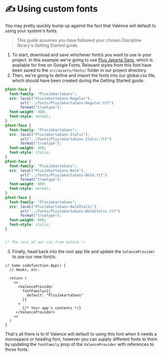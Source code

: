 # ✍ Using custom fonts

You may pretty quickly bump up against the fact that Valence will default to using your system's fonts.&#x20;

> This guide assumes you have followed your chosen Discipline library's Getting Started guide.

1. To start, download and save whichever font/s you want to use in your project. In this example we're going to use [Plus Jakarta Sans](https://fonts.google.com/specimen/Plus+Jakarta+Sans), which is available for free on Google Fonts. Relevant styles from this font have been saved to the `src/assets/fonts/` folder in our project directory.
2. Then, we're going to define and import the fonts into our global.css file, which should have been created during the Getting Started guide:

```css
@font-face {
  font-family: "PlusJakartaSans";
  src: local("PlusJakartaSans-Regular"), 
       url("../fonts/PlusJakartaSans-Regular.ttf") 
       format("truetype");
  font-weight: 400;
  font-style: normal;
}
@font-face {
  font-family: "PlusJakartaSans";
  src: local("PlusJakartaSans-Italic"), 
       url("../fonts/PlusJakartaSans-Italic.ttf") 
       format("truetype");
  font-weight: 400;
  font-style: italic;
}
@font-face {
  font-family: "PlusJakartaSans";
  src: local("PlusJakartaSans-Bold"),
       url("../fonts/PlusJakartaSans-Bold.ttf") 
       format("truetype");
  font-weight: 800;
  font-style: normal;
}
@font-face {
  font-family: "PlusJakartaSans";
  src: local("PlusJakartaSans-BoldItalic"), 
       url("../fonts/PlusJakartaSans-BoldItalic.ttf") 
       format("truetype");
  font-weight: 800;
  font-style: italic;
}


/* The rest of our css from before */
```

3. Finally, head back into the root app file and update the `ValenceProvider` to use our new font/s:

```tsx
// Some codefunction App() {
  // Hooks, etc.

  return (
    <>
      <ValenceProvider
        fontFamily={{
          default: "PlusJakartaSans"
        }}
      >
        {/* Your app's contents */}
     </ValenceProvider>
    <>
  )
}
```

That's all there is to it! Valence will default to using this font when it needs a monospace or heading font, however you can supply different fonts to them by updating the `fontFamily` prop of the `ValenceProvider` with references to those fonts.
